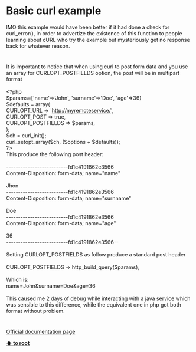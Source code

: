 # Basic curl example




<div class="phpcode"><span class="html">
IMO this example would have been better if it had done a check for curl_error(), in order to advertize the existence of this function to people learning about cURL who try the example but mysteriously get no response back for whatever reason.</span>
</div>
  

#


<div class="phpcode"><span class="html">
It is important to notice that when using curl to post form data and you use an array for CURLOPT_POSTFIELDS option, the post will be in multipart format<br><br><span class="default">&lt;?php<br>$params</span><span class="keyword">=[</span><span class="string">&apos;name&apos;</span><span class="keyword">=&gt;</span><span class="string">&apos;John&apos;</span><span class="keyword">, </span><span class="string">&apos;surname&apos;</span><span class="keyword">=&gt;</span><span class="string">&apos;Doe&apos;</span><span class="keyword">, </span><span class="string">&apos;age&apos;</span><span class="keyword">=&gt;</span><span class="default">36</span><span class="keyword">)<br></span><span class="default">$defaults </span><span class="keyword">= array(<br></span><span class="default">CURLOPT_URL </span><span class="keyword">=&gt; </span><span class="string">&apos;<a href="http://myremoteservice/" rel="nofollow" target="_blank">http://myremoteservice/</a>&apos;</span><span class="keyword">, <br></span><span class="default">CURLOPT_POST </span><span class="keyword">=&gt; </span><span class="default">true</span><span class="keyword">,<br></span><span class="default">CURLOPT_POSTFIELDS </span><span class="keyword">=&gt; </span><span class="default">$params</span><span class="keyword">,<br>);<br></span><span class="default">$ch </span><span class="keyword">= </span><span class="default">curl_init</span><span class="keyword">();<br></span><span class="default">curl_setopt_array</span><span class="keyword">(</span><span class="default">$ch</span><span class="keyword">, (</span><span class="default">$options </span><span class="keyword">+ </span><span class="default">$defaults</span><span class="keyword">));<br></span><span class="default">?&gt;<br></span>This produce the following post header:<br><br>--------------------------fd1c4191862e3566<br>Content-Disposition: form-data; name=&quot;name&quot;<br><br>Jhon<br>--------------------------fd1c4191862e3566<br>Content-Disposition: form-data; name=&quot;surnname&quot;<br><br>Doe<br>--------------------------fd1c4191862e3566<br>Content-Disposition: form-data; name=&quot;age&quot;<br><br>36<br>--------------------------fd1c4191862e3566--<br><br>Setting CURLOPT_POSTFIELDS as follow produce a standard post header<br><br>CURLOPT_POSTFIELDS =&gt; http_build_query($params),<br><br>Which is:<br>name=John&amp;surname=Doe&amp;age=36<br><br>This caused me 2 days of debug while interacting with a java service which was sensible to this difference, while the equivalent one in php got both format without problem.</span>
</div>
  

#

[Official documentation page](https://www.php.net/manual/en/curl.examples-basic.php)

**[⬆ to root](/)**